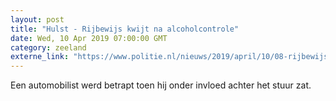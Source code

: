```yaml
---
layout: post
title: "Hulst - Rijbewijs kwijt na alcoholcontrole"
date: Wed, 10 Apr 2019 07:00:00 GMT
category: zeeland
externe_link: "https://www.politie.nl/nieuws/2019/april/10/08-rijbewijs-kwijt-na-alcoholcontrole.html"
---
```


Een automobilist werd betrapt toen hij onder invloed achter het stuur zat.
